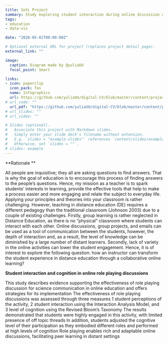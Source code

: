 ```yaml
---
title: SotL Project
summary: Study exploring student interaction during online discussion with use of online platform such as Facebook into leraning process
tags:
- education
- data-vis

date: "2020-05-01T00:00:00Z"

# Optional external URL for project (replaces project detail page).
external_link: ""

image:
  caption: Diagram made by @yuliaUU
  focal_point: Smart

links:
- icon: paperclip
  icon_pack: fas
  name: Infographics
  url: https://github.com/yuliaUU/digital-CV/blob/master/content/project/catl/CATL_Project.pdf
# url_code: ""
  url_pdf: "https://github.com/yuliaUU/digital-CV/blob/master/content/project/catl/CATL_Project.pdf"
# url_slides: ""
# url_video: ""

# Slides (optional).
#   Associate this project with Markdown slides.
#   Simply enter your slide deck's filename without extension.
#   E.g. `slides = "example-slides"` references `content/slides/example-slides.md`.
#   Otherwise, set `slides = ""`.
# slides: example
---
```


**Rationale **

All people are inquisitive; they all are asking questions to find answers. That is why the goal of education is to encourage this process of finding answers to the people’s questions.  Hence, my mission as a teacher is to spark students’ interests in learning, provide the effective tools that help to make a process easier and more engaging and relate the subject to everyday life.
Applying your principles and theories into your classroom is rather challenging. However, teaching in distance education (DE) requires a different pedagogy than the traditional classroom (Johnson 2003) due to a couple of existing challenges. Firstly, group learning is rather neglected in Distance Education, as there is no “physical” classroom where students can interact with each other.  Online discussions, group projects, and emails can be used as a tool of communication between the students, however, the depth of interaction and, as a result, the level of knowledge can be diminished by a large number of distant learners. Secondly, lack of variety in the online activities can lower the student engagement. Hence, it is of interest to explore the following question:  how an instructor can transform the student experience in distance education through a collaborative online learning?

**Student interaction and cognition in online role playing discussions**

This study describes evidence supporting the effectiveness of role playing discussion for science
communication in online education and offers strategies for its implementation The effectiveness of role
playing discussions was assessed through three measures 1 student perceptions of the activity, 2 student
interaction using the Interaction Analysis Model, and 3 level of cognition using the Revised Bloom’s
Taxonomy The results demonstrated that students were highly engaged in this activity, with limited presence
of off topic threads In addition, students adjusted the cognitive level of their participation as they embodied
different roles and performed at high levels of cognition Role playing enables rich and adaptable online
discussions, facilitating peer learning in distant settings


